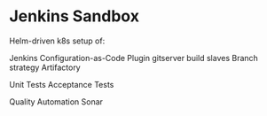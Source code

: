 Jenkins Sandbox
==========

Helm-driven k8s setup of:

Jenkins Configuration-as-Code Plugin
gitserver
build slaves
Branch strategy
Artifactory

Unit Tests
Acceptance Tests

Quality Automation
Sonar
